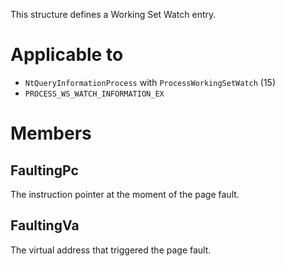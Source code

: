 This structure defines a Working Set Watch entry.

# Applicable to
 - `NtQueryInformationProcess` with `ProcessWorkingSetWatch` (15)
 - `PROCESS_WS_WATCH_INFORMATION_EX`

# Members

## FaultingPc
The instruction pointer at the moment of the page fault.

## FaultingVa
The virtual address that triggered the page fault.
